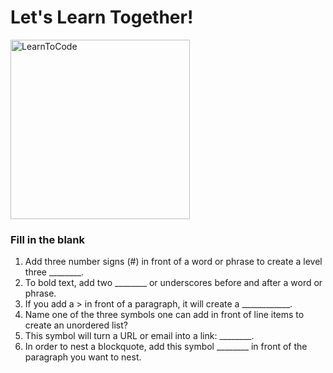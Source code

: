 # Let's Learn Together! 
<img width="287" alt="LearnToCode" src="https://user-images.githubusercontent.com/112881441/188765730-41a744c4-4eb2-4b65-a785-86c0b56d7ece.png">

### Fill in the blank
1. Add three number signs (#) in front of a word or phrase to create a level three ________.
2. To bold text, add two ________ or underscores before and after a word or phrase.
3. If you add a > in front of a paragraph, it will create a ____________.
4. Name one of the three symbols one can add in front of line items to create an unordered list?
5. This symbol will turn a URL or email into a link: ________.
6. In order to nest a blockquote, add this symbol ________ in front of the paragraph you want to nest.
